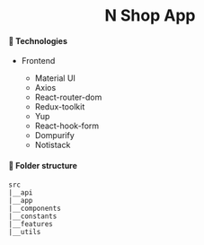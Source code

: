 <h1 align='center'>N Shop App</h1>

#### **🛒 Technologies**

- Frontend

  - Material UI
  - Axios
  - React-router-dom
  - Redux-toolkit
  - Yup
  - React-hook-form
  - Dompurify
  - Notistack

#### **🏨 Folder structure**

```
src
|__api
|__app
|__components
|__constants
|__features
|__utils
```
